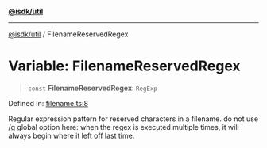 [**@isdk/util**](../README.md)

***

[@isdk/util](../globals.md) / FilenameReservedRegex

# Variable: FilenameReservedRegex

> `const` **FilenameReservedRegex**: `RegExp`

Defined in: [filename.ts:8](https://github.com/isdk/util.js/blob/6db2d9183a0020b4684dd604078788d3db3480e8/src/filename.ts#L8)

Regular expression pattern for reserved characters in a filename.
do not use /g global option here: when the regex is executed multiple times, it will always begin where it left off last time.
